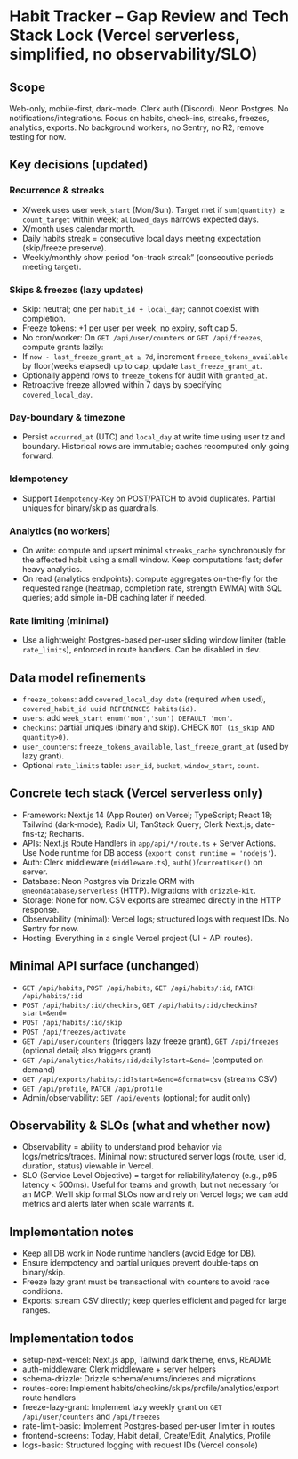 <!-- 1ed9a1d0-8bd0-40e1-9f10-03678b3028c6 3e9f9de4-353e-4f8d-bf1d-77f0c030ce80 -->
# Habit Tracker – Gap Review and Tech Stack Lock (Vercel serverless, simplified, no observability/SLO)

## Scope

Web-only, mobile-first, dark-mode. Clerk auth (Discord). Neon Postgres. No notifications/integrations. Focus on habits, check-ins, streaks, freezes, analytics, exports. No background workers, no Sentry, no R2, remove testing for now.

## Key decisions (updated)

### Recurrence & streaks

- X/week uses user `week_start` (Mon/Sun). Target met if `sum(quantity) ≥ count_target` within week; `allowed_days` narrows expected days.
- X/month uses calendar month.
- Daily habits streak = consecutive local days meeting expectation (skip/freeze preserve).
- Weekly/monthly show period “on-track streak” (consecutive periods meeting target).

### Skips & freezes (lazy updates)

- Skip: neutral; one per `habit_id + local_day`; cannot coexist with completion.
- Freeze tokens: +1 per user per week, no expiry, soft cap 5.
- No cron/worker: On `GET /api/user/counters` or `GET /api/freezes`, compute grants lazily:
- If `now - last_freeze_grant_at ≥ 7d`, increment `freeze_tokens_available` by floor(weeks elapsed) up to cap, update `last_freeze_grant_at`.
- Optionally append rows to `freeze_tokens` for audit with `granted_at`.
- Retroactive freeze allowed within 7 days by specifying `covered_local_day`.

### Day-boundary & timezone

- Persist `occurred_at` (UTC) and `local_day` at write time using user tz and boundary. Historical rows are immutable; caches recomputed only going forward.

### Idempotency

- Support `Idempotency-Key` on POST/PATCH to avoid duplicates. Partial uniques for binary/skip as guardrails.

### Analytics (no workers)

- On write: compute and upsert minimal `streaks_cache` synchronously for the affected habit using a small window. Keep computations fast; defer heavy analytics.
- On read (analytics endpoints): compute aggregates on-the-fly for the requested range (heatmap, completion rate, strength EWMA) with SQL queries; add simple in-DB caching later if needed.

### Rate limiting (minimal)

- Use a lightweight Postgres-based per-user sliding window limiter (table `rate_limits`), enforced in route handlers. Can be disabled in dev.

## Data model refinements

- `freeze_tokens`: add `covered_local_day date` (required when used), `covered_habit_id uuid REFERENCES habits(id)`.
- `users`: add `week_start enum('mon','sun') DEFAULT 'mon'`.
- `checkins`: partial uniques (binary and skip). CHECK `NOT (is_skip AND quantity>0)`.
- `user_counters`: `freeze_tokens_available`, `last_freeze_grant_at` (used by lazy grant).
- Optional `rate_limits` table: `user_id`, `bucket`, `window_start`, `count`.

## Concrete tech stack (Vercel serverless only)

- Framework: Next.js 14 (App Router) on Vercel; TypeScript; React 18; Tailwind (dark-mode); Radix UI; TanStack Query; Clerk Next.js; date-fns-tz; Recharts.
- APIs: Next.js Route Handlers in `app/api/*/route.ts` + Server Actions. Use Node runtime for DB access (`export const runtime = 'nodejs'`).
- Auth: Clerk middleware (`middleware.ts`), `auth()`/`currentUser()` on server.
- Database: Neon Postgres via Drizzle ORM with `@neondatabase/serverless` (HTTP). Migrations with `drizzle-kit`.
- Storage: None for now. CSV exports are streamed directly in the HTTP response.
- Observability (minimal): Vercel logs; structured logs with request IDs. No Sentry for now.
- Hosting: Everything in a single Vercel project (UI + API routes).

## Minimal API surface (unchanged)

- `GET /api/habits`, `POST /api/habits`, `GET /api/habits/:id`, `PATCH /api/habits/:id`
- `POST /api/habits/:id/checkins`, `GET /api/habits/:id/checkins?start=&end=`
- `POST /api/habits/:id/skip`
- `POST /api/freezes/activate`
- `GET /api/user/counters` (triggers lazy freeze grant), `GET /api/freezes` (optional detail; also triggers grant)
- `GET /api/analytics/habits/:id/daily?start=&end=` (computed on demand)
- `GET /api/exports/habits/:id?start=&end=&format=csv` (streams CSV)
- `GET /api/profile`, `PATCH /api/profile`
- Admin/observability: `GET /api/events` (optional; for audit only)

## Observability & SLOs (what and whether now)

- Observability = ability to understand prod behavior via logs/metrics/traces. Minimal now: structured server logs (route, user id, duration, status) viewable in Vercel.
- SLO (Service Level Objective) = target for reliability/latency (e.g., p95 latency < 500ms). Useful for teams and growth, but not necessary for an MCP. We’ll skip formal SLOs now and rely on Vercel logs; we can add metrics and alerts later when scale warrants it.

## Implementation notes

- Keep all DB work in Node runtime handlers (avoid Edge for DB).
- Ensure idempotency and partial uniques prevent double-taps on binary/skip.
- Freeze lazy grant must be transactional with counters to avoid race conditions.
- Exports: stream CSV directly; keep queries efficient and paged for large ranges.

## Implementation todos

- setup-next-vercel: Next.js app, Tailwind dark theme, envs, README
- auth-middleware: Clerk middleware + server helpers
- schema-drizzle: Drizzle schema/enums/indexes and migrations
- routes-core: Implement habits/checkins/skips/profile/analytics/export route handlers
- freeze-lazy-grant: Implement lazy weekly grant on `GET /api/user/counters` and `/api/freezes`
- rate-limit-basic: Implement Postgres-based per-user limiter in routes
- frontend-screens: Today, Habit detail, Create/Edit, Analytics, Profile
- logs-basic: Structured logging with request IDs (Vercel console)